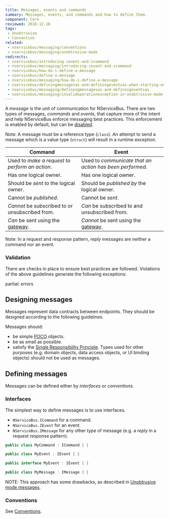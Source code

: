 ```yaml
---
title: Messages, events and commands
summary: Messages, events, and commands and how to define them.
component: Core
reviewed: 2018-12-28
tags:
 - Unobtrusive
 - Convention
related:
 - nservicebus/messaging/conventions
 - nservicebus/messaging/unobtrusive-mode
redirects:
 - nservicebus/introducing-ievent-and-icommand
 - nservicebus/messaging/introducing-ievent-and-icommand
 - nservicebus/how-do-i-define-a-message
 - nservicebus/define-a-message
 - nservicebus/messaging/how-do-i-define-a-message
 - nservicebus/definingmessagesas-and-definingeventsas-when-starting-endpoint
 - nservicebus/messaging/definingmessagesas-and-definingeventsas
 - nservicebus/messaging/invalidoperationexception-in-unobtrusive-mode
---
```


A *message* is the unit of communication for NServiceBus. There are two types of messages, _commands_ and _events_, that capture more of the intent and help NServiceBus enforce messaging best practices. This enforcement is enabled by default, but can be [disabled](best-practice-enforcement.md).

Note: A message must be a reference type (`class`). An attempt to send a message which is a value type (`struct`) will result in a runtime exception.

Command | Event
-- | --
Used to _make a request to perform an action_. | Used to _communicate that an action has been performed_.
Has one logical owner. | Has one logical owner.
Should be _sent to_ the logical owner. | Should be _published by_ the logical owner.
Cannot be _published_. | Cannot be _sent_.
_Cannot_ be subscribed to or unsubscribed from. | _Can_ be subscribed to and unsubscribed from.
_Can_ be sent using the [gateway](/nservicebus/gateway). | _Cannot_ be sent using the [gateway](/nservicebus/gateway).

Note: In a request and response pattern, _reply_ messages are neither a command nor an event.


### Validation

There are checks in place to ensure best practices are followed. Violations of the above guidelines generate the following exceptions:

partial: errors


 ## Designing messages

 Messages represent data contracts between endpoints. They should be designed according to the following guidelines.
 
 Messages should:

 * be simple [POCO](https://en.wikipedia.org/wiki/Plain_old_CLR_object) objects.
 * be as small as possible.
 * satisfy the [Single Responsibility Principle](https://en.wikipedia.org/wiki/Single_responsibility_principle). Types used for other purposes (e.g. domain objects, data access objects, or UI binding objects) should not be used as messages.


## Defining messages

Messages can be defined either by *interfaces* or *conventions*.


### Interfaces

The simplest way to define messages is to use interfaces.

 * `NServiceBus.ICommand` for a command.
 * `NServiceBus.IEvent` for an event.
 * `NServiceBus.IMessage` for any other type of message (e.g. a _reply_ in a request response pattern).

```cs
public class MyCommand : ICommand { }

public class MyEvent : IEvent { }

public interface MyEvent : IEvent { }

public class MyMessage : IMessage { }
```

NOTE: This approach has some drawbacks, as described in [Unobtrusive mode messages](unobtrusive-mode.md).

 ### Conventions

 See [Conventions](/nservicebus/messaging/conventions.md).

